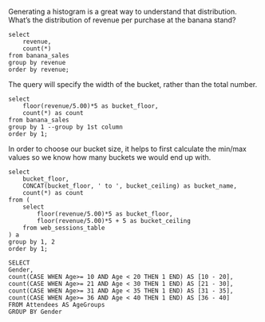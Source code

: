 Generating a histogram is a great way to understand that distribution. \
What’s the distribution of revenue per purchase at the banana stand? 
```
select
	revenue,
	count(*)
from banana_sales
group by revenue
order by revenue;
```
The query will specify the width of the bucket, rather than the total number.
```
select 
	floor(revenue/5.00)*5 as bucket_floor,
	count(*) as count
from banana_sales
group by 1 --group by 1st column
order by 1;
```
In order to choose our bucket size, it helps to first calculate the min/max values so we know how many buckets we would end up with. 
```
select
    bucket_floor,
    CONCAT(bucket_floor, ' to ', bucket_ceiling) as bucket_name,
    count(*) as count
from (
	select 
		floor(revenue/5.00)*5 as bucket_floor,
		floor(revenue/5.00)*5 + 5 as bucket_ceiling
	from web_sessions_table
) a
group by 1, 2 
order by 1;
```
```
SELECT 
Gender,
count(CASE WHEN Age>= 10 AND Age < 20 THEN 1 END) AS [10 - 20],
count(CASE WHEN Age>= 21 AND Age < 30 THEN 1 END) AS [21 - 30],
count(CASE WHEN Age>= 31 AND Age < 35 THEN 1 END) AS [31 - 35],
count(CASE WHEN Age>= 36 AND Age < 40 THEN 1 END) AS [36 - 40]
FROM Attendees AS AgeGroups
GROUP BY Gender
```
